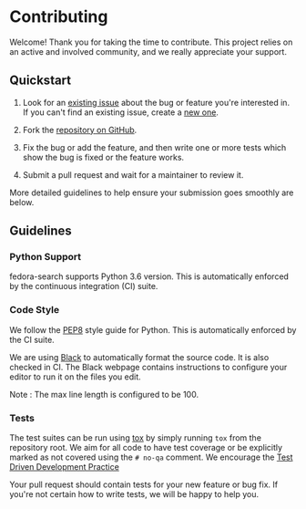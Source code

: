 # Contributing

Welcome! Thank you for taking the time to contribute. This project relies on an active and involved community, and we really appreciate your support.

## Quickstart

1. Look for an [existing issue](https://github.com/fedora-infra/fedora-search/issues)
   about the bug or feature you're interested in. If you can't find an existing issue,
   create a [new one](https://github.com/fedora-infra/fedora-search/issues/new).

2. Fork the [repository on GitHub](https://github.com/fedora-infra/fedora-search).

3. Fix the bug or add the feature, and then write one or more tests which show
   the bug is fixed or the feature works.

4. Submit a pull request and wait for a maintainer to review it.

More detailed guidelines to help ensure your submission goes smoothly are
below.

## Guidelines

### Python Support

fedora-search supports Python 3.6 version. This is automatically enforced by the continuous integration (CI) suite.

### Code Style

We follow the [PEP8](https://www.python.org/dev/peps/pep-0008/) style guide
for Python. This is automatically enforced by the CI suite.

We are using [Black](https://github.com/ambv/black) to automatically format
the source code. It is also checked in CI. The Black webpage contains
instructions to configure your editor to run it on the files you edit.

Note : The max line length is configured to be 100.

### Tests

The test suites can be run using [tox](http://tox.readthedocs.io/) by simply
running ``tox`` from the repository root. We aim for all code to have test coverage or
be explicitly marked as not covered using the ``# no-qa`` comment. We encourage the [Test
Driven Development Practice](http://www.extremeprogramming.org/rules/testfirst.html)

Your pull request should contain tests for your new feature or bug fix. If
you're not certain how to write tests, we will be happy to help you.
